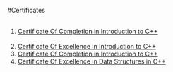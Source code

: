 #Certificates
<br>
<br><ol>
<!--                01                          -->
<li><a href="https://certificate.codingninjas.com/view/36d506c4d18159d8">Certificate Of Completion in Introduction to C++</a>
<br>
<br>
</li>
<!--                02                         -->
<li><a href="https://certificate.codingninjas.com/view/ff10c172ad92aafc">Certificate Of Excellence in Introduction to C++</a>
<br>
</li>
<!--                03                         -->
<li><a href="https://certificate.codingninjas.com/view/4645afb358bc8302">Certificate Of Completion in Introduction to C++</a>
<br>
</li>
<!--                04                         -->
<li><a href="https://certificate.codingninjas.com/view/bb9ff21a345b39d9">Certificate Of Excellence in Data Structures in C++</a>
<br>
</li></ol>
